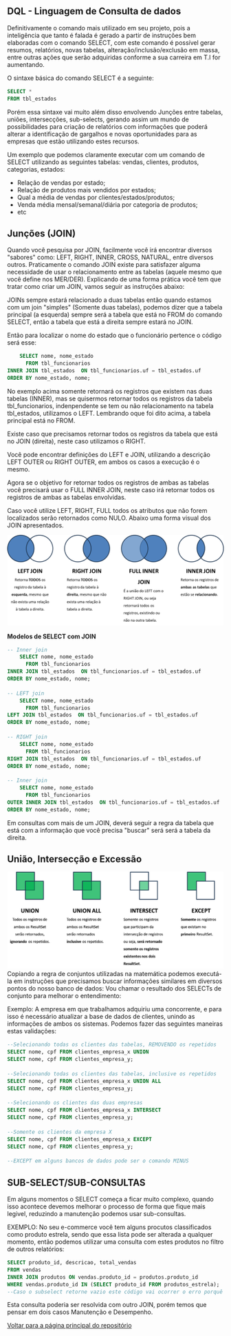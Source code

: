 ## DQL - Linguagem de Consulta de dados
Definitivamente o comando mais utilizado em seu projeto, pois a inteligência que tanto é falada é gerado a partir de instruções bem elaboradas com o comando SELECT, com este comando é possível gerar resumos, relatórios, novas tabelas, alteração/inclusão/exclusão em massa, entre outras ações que serão adquiridas conforme a sua carreira em T.I for aumentando.

O sintaxe básica do comando SELECT é a seguinte:

```sql
SELECT *
FROM tbl_estados
```
Porém essa sintaxe vai muito além disso envolvendo Junções entre tabelas, uniões, intersecções, sub-selects, gerando assim um mundo de possibilidades para criação de relatórios com informações que poderá alterar a identificação de gargalhos e novas oportunidades para as empresas que estão utilizando estes recursos.

Um exemplo que podemos claramente executar com um comando de SELECT utilizando as seguintes tabelas: vendas, clientes, produtos, categorias, estados:
- Relação de vendas por estado;
- Relação de produtos mais vendidos por estados;
- Qual a média de vendas por clientes/estados/produtos;
- Venda média mensal/semanal/diária por categoria de produtos;
- etc

## Junções (JOIN)
Quando você pesquisa por JOIN, facilmente você irá encontrar diversos "sabores" como: LEFT, RIGHT, INNER, CROSS, NATURAL, entre diversos outros.
Praticamente o comando JOIN existe para satisfazer alguma necessidade de usar o relacionamento entre as tabelas (aquele mesmo que você define nos MER/DER).
Explicando de uma forma prática você tem que tratar como criar um JOIN, vamos seguir as instruções abaixo:

JOINs sempre estará relacionado a duas tabelas então quando estamos com um join "simples" (Somente duas tabelas), podemos dizer que a tabela principal (a esquerda) sempre será a tabela que está no FROM do comando SELECT, então a tabela que está a direita sempre estará no JOIN.

Então para localizar o nome do estado que o funcionário pertence o código será esse:

```sql
    SELECT nome, nome_estado
      FROM tbl_funcionarios
INNER JOIN tbl_estados  ON tbl_funcionarios.uf = tbl_estados.uf
ORDER BY nome_estado, nome;
```

No exemplo acima somente retornará os registros que existem nas duas tabelas (INNER), mas se quisermos retornar todos os registros da tabela tbl_funcionarios, indenpendente se tem ou não relacionamento na tabela tbl_estados, utilizamos o LEFT. Lembrando oque foi dito acima, a tabela principal está no FROM.

Existe caso que precisamos retornar todos os registros da tabela que está no JOIN (direita), neste caso utilizamos o RIGHT.

Você pode encontrar definições do LEFT e JOIN, utilizando a descrição LEFT OUTER ou RIGHT OUTER, em ambos os casos a execução é o mesmo.

Agora se o objetivo for retornar todos os registros de ambas as tabelas você precisará usar o FULL INNER JOIN, neste caso irá retornar todos os registros de ambas as tabelas envolvidas.

Caso você utilize LEFT, RIGHT, FULL todos os atributos que não forem localizados serão retornados como NULO. Abaixo uma forma visual dos JOIN apresentados.

![JOINS mais populares](https://github.com/TatoSousa/Aulas/blob/main/images/dml-selet-join.png)

**Modelos de SELECT com JOIN**
```sql
-- Inner join
    SELECT nome, nome_estado
      FROM tbl_funcionarios
INNER JOIN tbl_estados  ON tbl_funcionarios.uf = tbl_estados.uf
ORDER BY nome_estado, nome;

-- LEFT join
    SELECT nome, nome_estado
      FROM tbl_funcionarios
LEFT JOIN tbl_estados  ON tbl_funcionarios.uf = tbl_estados.uf
ORDER BY nome_estado, nome;

-- RIGHT join
    SELECT nome, nome_estado
      FROM tbl_funcionarios
RIGHT JOIN tbl_estados  ON tbl_funcionarios.uf = tbl_estados.uf
ORDER BY nome_estado, nome;

-- Inner join
    SELECT nome, nome_estado
      FROM tbl_funcionarios
OUTER INNER JOIN tbl_estados  ON tbl_funcionarios.uf = tbl_estados.uf
ORDER BY nome_estado, nome;
```

Em consultas com mais de um JOIN, deverá seguir a regra da tabela que está com a informação que você precisa "buscar" será será a tabela da direita.

## União, Intersecção e Excessão
![UNION, UNION ALL, INTERSECT, EXCEPT](https://github.com/TatoSousa/Aulas/blob/main/images/dml-selet-union.png)
Copiando a regra de conjuntos utilizadas na matemática podemos executá-la em instruções que precisamos buscar informações similares em diversos pontos do nosso banco de dados:
Vou chamar o resultado dos SELECTs de conjunto para melhorar o entendimento:

Exemplo: A empresa em que trabalhamos adquiriu uma concorrente, e para isso é necessário atualizar a base de dados de clientes, unindo as informações de ambos os sistemas. Podemos fazer das seguintes maneiras estas validações:

```sql
--Selecionando todas os clientes das tabelas, REMOVENDO os repetidos
SELECT nome, cpf FROM clientes_empresa_x UNION
SELECT nome, cpf FROM clientes_empresa_y;

--Selecionando todas os clientes das tabelas, inclusive os repetidos
SELECT nome, cpf FROM clientes_empresa_x UNION ALL
SELECT nome, cpf FROM clientes_empresa_y;

--Selecionando os clientes das duas empresas
SELECT nome, cpf FROM clientes_empresa_x INTERSECT
SELECT nome, cpf FROM clientes_empresa_y;

--Somente os clientes da empresa X
SELECT nome, cpf FROM clientes_empresa_x EXCEPT
SELECT nome, cpf FROM clientes_empresa_y;

--EXCEPT em alguns bancos de dados pode ser o comando MINUS
```

## SUB-SELECT/SUB-CONSULTAS
Em alguns momentos o SELECT começa a ficar muito complexo, quando isso acontece devemos melhorar o processo de forma que fique mais legivel, reduzindo a manutenção podemos usar sub-consultas.

EXEMPLO: No seu e-commerce você tem alguns procutos classificados como produto estrela, sendo que essa lista pode ser alterada a qualquer momento, então podemos utilizar uma consulta com estes produtos no filtro de outros relatórios:

```sql
SELECT produto_id, descricao, total_vendas
FROM vendas
INNER JOIN produtos ON vendas.produto_id = produtos.produto_id
WHERE vendas.produto_id IN (SELECT produto_id FROM produtos_estrela);
--Caso o subselect retorne vazio este código vai ocorrer o erro porquê na condição IN estará vazia.
```

Esta consulta poderia ser resolvida com outro JOIN, porém temos que pensar em dois casos Manutenção e Desempenho. 


<a href="https://github.com/TatoSousa/Aulas">Voltar para a página principal do repositório</a></br>
